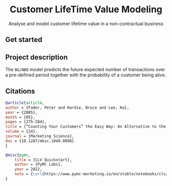 <h1 align="center">
    Customer LifeTime Value Modeling
</br>
</h1>

<p align="center">
    Analyse and model customer lifetime value in a non-contractual business
</p>


## Get started



## Project description

The `BG/NBD` model predicts the future expected number of transactions over a pre-defined period
together with the probability of a customer being alive.

## Citations

```bib
@article{article,
author = {Fader, Peter and Hardie, Bruce and Lee, Ka},
year = {2005},
month = {05},
pages = {275-284},
title = {“Counting Your Customers” the Easy Way: An Alternative to the Pareto/NBD Model},
volume = {24},
journal = {Marketing Science},
doi = {10.1287/mksc.1040.0098}
}

@misc{pymc,
    title = {CLV Quickstart},
    author = {PyMC Labs},
    year = 2022,
    note = {\url{https://www.pymc-marketing.io/en/stable/notebooks/clv/clv_quickstart.html} [Accessed: (Use the date of access)]}
}
```
